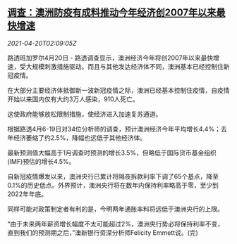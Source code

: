 <!--1618885863000-->
[调查：澳洲防疫有成料推动今年经济创2007年以来最快增速](https://cn.reuters.com/article/poll-au-covid-economy-recovery-0420-idCNKBS2C706P)
------

<div><i>2021-04-20T02:09:05Z</i></div><p>路透班加罗尔4月20日 - 路透调查显示，澳洲经济今年将创2007年以来最快增速，受大规模刺激措施驱动。而且与其他发达经济体不同，澳洲基本已经控制住新冠疫情。</p><p>在大部分主要经济体抵御新一波新冠疫情之际，澳洲已经基本控制住疫情，自疫情开始以来国内仅有大约3万人感染，910人死亡。</p><p>这使政府能够放松限制措施，使经济进入加速复苏通道。</p><p>根据路透4月6-19日对34位分析师的调查，预计澳洲经济今年平均增长4.4%；去年经济萎缩了约2.5%，降幅也远低于其他经济体。</p><p>最新预测值大幅高于1月调查时预测的增长3.5%，但略低于国际货币基金组织(IMF)预估的增长4.5%。</p><p>自新冠疫情爆发以来，澳洲央行已累计将隔夜拆款利率下调了65个基点，降至0.1%的历史低点。外界预计，澳洲央行将在数年内保持利率略高于零，至少到2022年年底。</p><p>同样可能对政策制定者有利的是，今明两年通胀率料将远低于澳洲央行的上限。</p><p>“由于未来两年薪资增长幅度不太可能超过2%，澳洲央行势必将保持利率不变，直到我们的预测期之后，”澳新银行资深分析师Felicity Emmett说。(完)</p>
